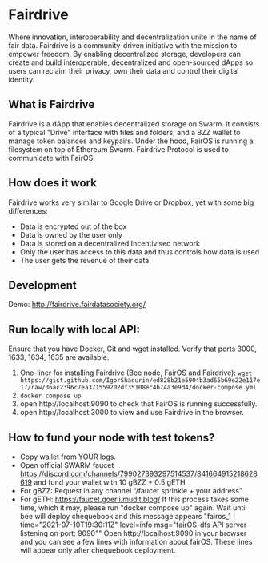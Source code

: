 # Fairdrive

Where innovation, interoperability and decentralization unite in the name of fair data.
Fairdrive is a community-driven initiative with the mission to empower freedom. By enabling decentralized storage, developers can create and build interoperable, decentralized and open-sourced dApps so users can reclaim their privacy, own their data and control their digital identity.

## What is Fairdrive

Fairdrive is a dApp that enables decentralized storage on Swarm. It consists of a typical "Drive" interface with files and folders, and a BZZ wallet to manage token balances and keypairs. Under the hood, FairOS is running a filesystem on top of Ethereum Swarm. Fairdrive Protocol is used to communicate with FairOS.

## How does it work

Fairdrive works very similar to Google Drive or Dropbox, yet with some big differences:

- Data is encrypted out of the box
- Data is owned by the user only
- Data is stored on a decentralized Incentivised network
- Only the user has access to this data and thus controls how data is used
- The user gets the revenue of their data

## Development

Demo: http://fairdrive.fairdatasociety.org/

## Run locally with local API:

Ensure that you have Docker, Git and wget installed. Verify that ports 3000, 1633, 1634, 1635 are available.

1. One-liner for installing Fairdrive (Bee node, FairOS and Fairdrive): `wget https://gist.github.com/IgorShadurin/ed828b21e5904b3ad65b69e22e117e17/raw/36ac2396c7ea371559202df35108ec4b74a3e9d4/docker-compose.yml`
2. `docker compose up`
3. open http://localhost:9090 to check that FairOS is running successfully.
4. open http://localhost:3000 to view and use Fairdrive in the browser.

## How to fund your node with test tokens?

- Copy wallet from YOUR logs.
- Open official SWARM faucet https://discord.com/channels/799027393297514537/841664915218628619 and fund your wallet with 10 gBZZ + 0.5 gETH
- For gBZZ: Request in any channel “/faucet sprinkle + your address”
- For gETH: https://faucet.goerli.mudit.blog/
  If this process takes some time, which it may, please run "docker compose up" again.
  Wait until bee will deploy chequebook and this message appears "fairos_1 | time="2021-07-10T19:30:11Z" level=info msg="fairOS-dfs API server listening on port: 9090""
  Open http://localhost:9090 in your browser and you can see a few lines with information about fairOS. These lines will appear only after chequebook deployment.
